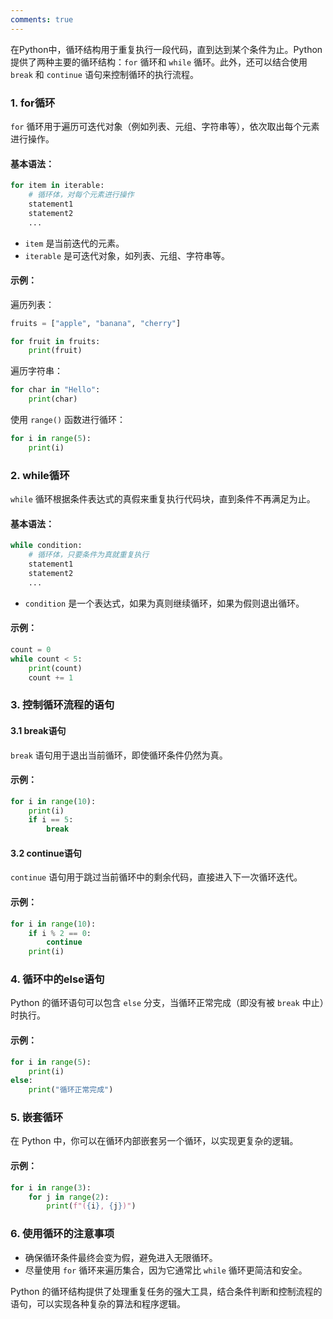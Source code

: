 ```yaml
---
comments: true
---
```


在Python中，循环结构用于重复执行一段代码，直到达到某个条件为止。Python提供了两种主要的循环结构：`for` 循环和 `while` 循环。此外，还可以结合使用 `break` 和 `continue` 语句来控制循环的执行流程。

### 1. for循环

`for` 循环用于遍历可迭代对象（例如列表、元组、字符串等），依次取出每个元素进行操作。

#### 基本语法：

```python
for item in iterable:
    # 循环体，对每个元素进行操作
    statement1
    statement2
    ...
```

- `item` 是当前迭代的元素。
- `iterable` 是可迭代对象，如列表、元组、字符串等。

#### 示例：

遍历列表：

```python
fruits = ["apple", "banana", "cherry"]

for fruit in fruits:
    print(fruit)
```

遍历字符串：

```python
for char in "Hello":
    print(char)
```

使用 `range()` 函数进行循环：

```python
for i in range(5):
    print(i)
```

### 2. while循环

`while` 循环根据条件表达式的真假来重复执行代码块，直到条件不再满足为止。

#### 基本语法：

```python
while condition:
    # 循环体，只要条件为真就重复执行
    statement1
    statement2
    ...
```

- `condition` 是一个表达式，如果为真则继续循环，如果为假则退出循环。

#### 示例：

```python
count = 0
while count < 5:
    print(count)
    count += 1
```

### 3. 控制循环流程的语句

#### 3.1 break语句

`break` 语句用于退出当前循环，即使循环条件仍然为真。

#### 示例：

```python
for i in range(10):
    print(i)
    if i == 5:
        break
```

#### 3.2 continue语句

`continue` 语句用于跳过当前循环中的剩余代码，直接进入下一次循环迭代。

#### 示例：

```python
for i in range(10):
    if i % 2 == 0:
        continue
    print(i)
```

### 4. 循环中的else语句

Python 的循环语句可以包含 `else` 分支，当循环正常完成（即没有被 `break` 中止）时执行。

#### 示例：

```python
for i in range(5):
    print(i)
else:
    print("循环正常完成")
```

### 5. 嵌套循环

在 Python 中，你可以在循环内部嵌套另一个循环，以实现更复杂的逻辑。

#### 示例：

```python
for i in range(3):
    for j in range(2):
        print(f"({i}, {j})")
```

### 6. 使用循环的注意事项

- 确保循环条件最终会变为假，避免进入无限循环。
- 尽量使用 `for` 循环来遍历集合，因为它通常比 `while` 循环更简洁和安全。

Python 的循环结构提供了处理重复任务的强大工具，结合条件判断和控制流程的语句，可以实现各种复杂的算法和程序逻辑。